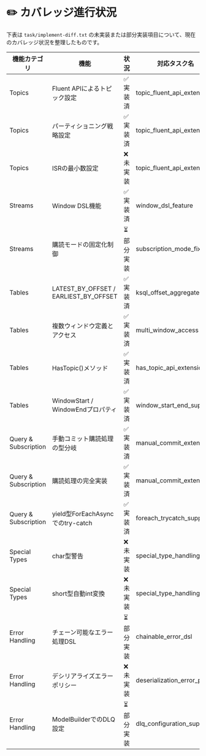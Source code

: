 # ✏️ カバレッジ進行状況

下表は `task/implement-diff.txt` の未実装または部分実装項目について、現在のカバレッジ状況を整理したものです。

| 機能カテゴリ | 機能 | 状況 | 対応タスク名 | 備考 |
| --- | --- | --- | --- | --- |
| Topics | Fluent APIによるトピック設定 | ✅ 実装済 | topic_fluent_api_extension | EntityModelBuilder, extension methods |
| Topics | パーティショニング戦略設定 | ✅ 実装済 | topic_fluent_api_extension | Partitioner option added |
| Topics | ISRの最小数設定 | ❌ 未実装 | topic_fluent_api_extension | |
| Streams | Window DSL機能 | ✅ 実装済 | window_dsl_feature | TumblingWindow等 |
| Streams | 購読モードの固定化制御 | ⏳ 部分実装 | subscription_mode_fixed | UseManualCommitの実行時切替未実装 |
| Tables | LATEST_BY_OFFSET / EARLIEST_BY_OFFSET | ✅ 実装済 | ksql_offset_aggregates | ProjectionBuilderで変換完了 |
| Tables | 複数ウィンドウ定義とアクセス | ✅ 実装済 | multi_window_access | |
| Tables | HasTopic()メソッド | ✅ 実装済 | has_topic_api_extension | EntityModelBuilder & tests |
| Tables | WindowStart / WindowEndプロパティ | ✅ 実装済 | window_start_end_support | ProjectionBuilder, WindowDDLExtensions |
| Query & Subscription | 手動コミット購読処理の型分岐 | ✅ 実装済 | manual_commit_extension | ForEachAsyncでIManualCommitMessageを返す |
| Query & Subscription | 購読処理の完全実装 | ✅ 実装済 | manual_commit_extension | Commit/NegativeAck呼び出し対応 |
| Query & Subscription | yield型ForEachAsyncでのtry-catch | ✅ 実装済 | foreach_trycatch_support | |
| Special Types | char型警告 | ❌ 未実装 | special_type_handling | 警告処理なし |
| Special Types | short型自動int変換 | ❌ 未実装 | special_type_handling | 変換処理不明確 |
| Error Handling | チェーン可能なエラー処理DSL | ⏳ 部分実装 | chainable_error_dsl | OnError→Map→Retryの連鎖未完成 |
| Error Handling | デシリアライズエラーポリシー | ❌ 未実装 | deserialization_error_policy | |
| Error Handling | ModelBuilderでのDLQ設定 | ⏳ 部分実装 | dlq_configuration_support | TopicAttributeには存在 |
